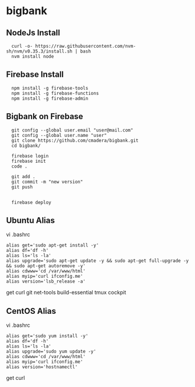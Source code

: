 # bigbank

## NodeJs Install ##
```
  curl -o- https://raw.githubusercontent.com/nvm-sh/nvm/v0.35.3/install.sh | bash
  nvm install node
```
## Firebase Install ##
```
  npm install -g firebase-tools
  npm install -g firebase-functions
  npm install -g firebase-admin  
```
## Bigbank on Firebase ##
```
  git config --global user.email "user@mail.com"
  git config --global user.name "user"
  git clone https://github.com/cmadera/bigbank.git
  cd bigbank/

  firebase login
  firebase init
  code .

  git add .
  git commit -m "new version"
  git push


  firebase deploy
```

## Ubuntu Alias ##
vi .bashrc
```
alias get='sudo apt-get install -y'
alias df='df -h'
alias ls='ls -la'
alias upgrade='sudo apt-get update -y && sudo apt-get full-upgrade -y && sudo apt-get autoremove -y'
alias cdwww='cd /var/www/html'
alias myip='curl ifconfig.me'
alias version='lsb_release -a'

```
get curl git net-tools build-essential tmux cockpit

## CentOS Alias ##
vi .bashrc
```
alias get='sudo yum install -y'
alias df='df -h'
alias ls='ls -la'
alias upgrade='sudo yum update -y'
alias cdwww='cd /var/www/html'
alias myip='curl ifconfig.me'
alias version='hostnamectl'

```
get curl

